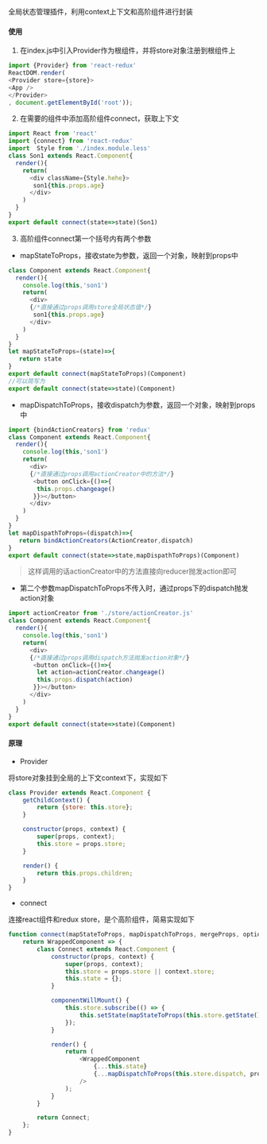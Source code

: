全局状态管理插件，利用context上下文和高阶组件进行封装

#### 使用

1. 在index.js中引入Provider作为根组件，并将store对象注册到根组件上

```js
import {Provider} from 'react-redux'
ReactDOM.render(
<Provider store={store}>
<App />
</Provider>
, document.getElementById('root'));
```

2. 在需要的组件中添加高阶组件connect，获取上下文

```js
import React from 'react'
import {connect} from 'react-redux'
import  Style from './index.module.less'
class Son1 extends React.Component{
  render(){
    return(
      <div className={Style.hehe}>
       son1{this.props.age}
      </div>
    )
  }
}
export default connect(state=>state)(Son1)
```

3. 高阶组件connect第一个括号内有两个参数

- mapStateToProps，接收state为参数，返回一个对象，映射到props中

```js
class Component extends React.Component{
  render(){
    console.log(this,'son1')
    return(
      <div>
      {/*直接通过props调用store全局状态值*/}
       son1{this.props.age}
      </div>
    )
  }
}
let mapStateToProps=(state)=>{
   return state
}
export default connect(mapStateToProps)(Component)
//可以简写为
export default connect(state=>state)(Component)
```

- mapDispatchToProps，接收dispatch为参数，返回一个对象，映射到props中

```js
import {bindActionCreators} from 'redux'
class Component extends React.Component{
  render(){
    console.log(this,'son1')
    return(
      <div>
      {/*直接通过props调用actionCreator中的方法*/}
       <button onClick={()=>{
        this.props.changeage()
       }}></button>
      </div>
    )
  }
}
let mapDispathToProps=(dispatch)=>{
   return bindActionCreators(ActionCreator,dispatch)
}
export default connect(state=>state,mapDispathToProps)(Component)
```

> 这样调用的话actionCreator中的方法直接向reducer抛发action即可

- 第二个参数mapDispatchToProps不传入时，通过props下的dispatch抛发action对象

```js
import actionCreator from './store/actionCreator.js'
class Component extends React.Component{
  render(){
    console.log(this,'son1')
    return(
      <div>
      {/*直接通过props调用dispatch方法抛发action对象*/}
       <button onClick={()=>{
        let action=actionCreator.changeage()
        this.props.dispatch(action)
       }}></button>
      </div>
    )
  }
}
export default connect(state=>state)(Component)
```

#### 原理

- Provider

将store对象挂到全局的上下文context下，实现如下

```js
class Provider extends React.Component {
    getChildContext() {
        return {store: this.store};
    }

    constructor(props, context) {
        super(props, context);
        this.store = props.store;
    }

    render() {
        return this.props.children;
    }
}
```

- connect

连接react组件和redux store，是个高阶组件，简易实现如下

```js
function connect(mapStateToProps, mapDispatchToProps, mergeProps, option = {}){
    return WrappedComponent => {
        class Connect extends React.Component {
            constructor(props, context) {
                super(props, context);
                this.store = props.store || context.store;
                this.state = {};
            }

            componentWillMount() {
                this.store.subscribe(() => {
                    this.setState(mapStateToProps(this.store.getState(), this.props));
                });
            }

            render() {
                return (
                    <WrappedComponent
                        {...this.state}
                        {...mapDispatchToProps(this.store.dispatch, props)}
                    />
                );
            }
        }

        return Connect;
    };
}
```